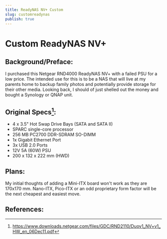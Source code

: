 ```yaml
---
title: ReadyNAS NV+ Custom
slug: customreadynas
publish: true
---
```


# Custom ReadyNAS NV+


## Background/Preface:
I purchased this Netgear RND4000 ReadyNAS NV+ with a failed PSU for a low price.
The intended use for this is to be a NAS that will live at my parents home to backup family photos and potentially provide storage for their other media.
Looking back, I should of just shelled out the money and bought a Synology or QNAP unit.


## Original Specs[^1]:
- 4 x 3.5" Hot Swap Drive Bays (SATA and SATA II)
- SPARC single-core processor
- 256 MB  PC2700 DDR-SDRAM SO-DIMM
- 1x Gigabit Ethernet Port
- 3x USB 2.0 Ports
- 12V 5A (60W) PSU
- 200 x 132 x 222 mm (HWD) 




## Plans:
My initial thoughts of adding a Mini-ITX board won't work as they are 170x170 mm.
Nano-ITX, Pico-ITX or an odd proprietary form factor will be the next cheapest and easiest move. 





## References:
[^1]: https://www.downloads.netgear.com/files/GDC/RND2110/Duov1_NV+v1_HW_en_06Dec11.pdf



